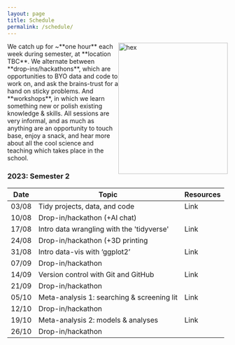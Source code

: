 ```yaml
---
layout: page
title: Schedule
permalink: /schedule/
---
```

<img src="{{ site.baseurl }}/assets/hex.png" title="hex" style="float:right;" width="250" height="300">
We catch up for ~**one hour** each week during semester, at **location TBC**. We alternate between **drop-ins/hackathons**, which are opportunities to BYO data and code to work on, and ask the brains-trust for a hand on sticky problems. And **workshops**, in which we learn something new or polish existing knowledge & skills. All sessions are very informal, and as much as anything are an opportunity to touch base, enjoy a snack, and hear more about all the cool science and teaching which takes place in the school.

### 2023: Semester 2

| Date | Topic | Resources |
|------|-------| ------- |
| 03/08 | Tidy projects, data, and code | Link |
| 10/08 | Drop-in/hackathon (+AI chat) |  |
| 17/08 | Intro data wrangling with the 'tidyverse' | Link |
| 24/08 | Drop-in/hackathon (+3D printing|  |
| 31/08 | Intro data-vis with ‘ggplot2’ | Link | 
| 07/09 | Drop-in/hackathon |  |
| 14/09 | Version control with Git and GitHub | Link |
| 21/09 | Drop-in/hackathon |  |
| 05/10 | Meta-analysis 1: searching & screening lit  | Link |
| 12/10 | Drop-in/hackathon |  |
| 19/10 | Meta-analysis 2: models & analyses | Link | 
| 26/10 | Drop-in/hackathon |  |